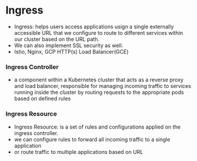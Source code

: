 # Ingress
- Ingress: helps users access applications usign a single externally accessible URL that we configure to route to different services within our cluster based on the URL path.
- We can also implement SSL security as well.
- Istio, Nginx, GCP HTTP(s) Load Balancer(GCE)


### Ingress Controller
- a component within a Kubernetes cluster that acts as a reverse proxy and load balancer, responsible for managing incoming traffic to services running inside the cluster by routing requests to the appropriate pods based on defined rules

### Ingress Resource
- Ingress Resource: is a set of rules and configurations applied on the ingress controller.
- we can configure rules to forward all incoming traffic to a single application
- or route traffic to multiple applications based on URL


```



```

